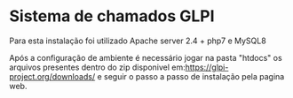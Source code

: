 # Sistema de chamados GLPI 

Para esta instalação foi utilizado Apache server 2.4 + php7 e MySQL8

Após a configuração de ambiente é necessário jogar na pasta "htdocs" os arquivos presentes dentro do zip disponivel em:https://glpi-project.org/downloads/
e seguir o passo a passo de instalação pela pagina web.
